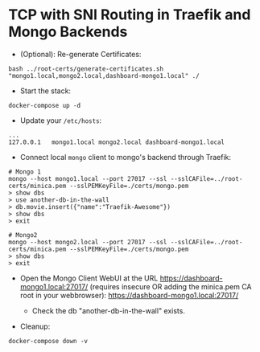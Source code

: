 # TCP with SNI Routing in Traefik and Mongo Backends

* (Optional): Re-generate Certificates:

```shell
bash ../root-certs/generate-certificates.sh "mongo1.local,mongo2.local,dashboard-mongo1.local" ./
```

* Start the stack:

```shell
docker-compose up -d
```

* Update your `/etc/hosts`:

```text
...
127.0.0.1   mongo1.local mongo2.local dashboard-mongo1.local
```

* Connect local `mongo` client to mongo's backend through Traefik:

```shell
# Mongo 1
mongo --host mongo1.local --port 27017 --ssl --sslCAFile=../root-certs/minica.pem --sslPEMKeyFile=./certs/mongo.pem
> show dbs
> use another-db-in-the-wall
> db.movie.insert({"name":"Traefik-Awesome"})
> show dbs
> exit
```

```shell
# Mongo2
mongo --host mongo2.local --port 27017 --ssl --sslCAFile=../root-certs/minica.pem --sslPEMKeyFile=./certs/mongo.pem
> show dbs
> exit
```

* Open the Mongo Client WebUI at the URL <https://dashboard-mongo1.local:27017/> (requires insecure OR adding the minica.pem CA root in your webbrowser): <https://dashboard-mongo1.local:27017/>
  * Check the db "another-db-in-the-wall" exists.

* Cleanup:

```shell
docker-compose down -v
```
